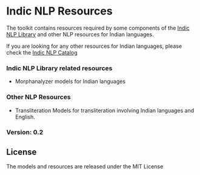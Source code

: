 # Indic NLP Resources

The toolkit contains resources required by some components of the [Indic NLP Library](https://github.com/anoopkunchukuttan/indic_nlp_library) and other NLP resources for Indian languages. 

If you are looking for any other resources for Indian languages, please check the [Indic NLP Catalog](https://github.com/indicnlpweb/indicnlp_catalog)

### Indic NLP Library related resources 

- Morphanalyzer models for Indian languages
 
### Other NLP Resources
- Transliteration Models for transliteration involving Indian languages and English. 

### Version: 0.2

## License

The models and resources are released under the MIT License
